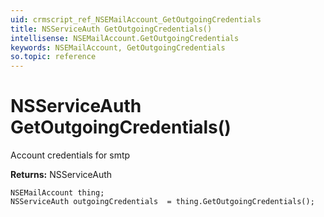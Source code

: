 ```yaml
---
uid: crmscript_ref_NSEMailAccount_GetOutgoingCredentials
title: NSServiceAuth GetOutgoingCredentials()
intellisense: NSEMailAccount.GetOutgoingCredentials
keywords: NSEMailAccount, GetOutgoingCredentials
so.topic: reference
---
```


# NSServiceAuth GetOutgoingCredentials()

Account credentials for smtp

**Returns:** NSServiceAuth

```crmscript
NSEMailAccount thing;
NSServiceAuth outgoingCredentials  = thing.GetOutgoingCredentials();
```

